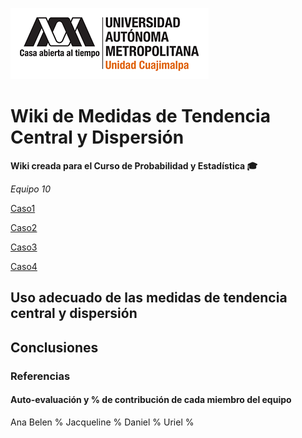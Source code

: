 ![UAM-C](/img/logouamcuajimalpa.png)

# Wiki de Medidas de Tendencia Central y Dispersión

**Wiki creada para el Curso de Probabilidad y Estadística :mortar_board:**

*Equipo 10*

[Caso1](./casos/caso1.md)

[Caso2](./casos/caso2.md)

[Caso3](./casos/caso3.md)

[Caso4](./casos/caso4.md)

## Uso adecuado de las medidas de tendencia central y dispersión

## Conclusiones

### Referencias

#### Auto-evaluación y % de contribución de cada miembro del equipo
Ana Belen %
Jacqueline %
Daniel %
Uriel %
